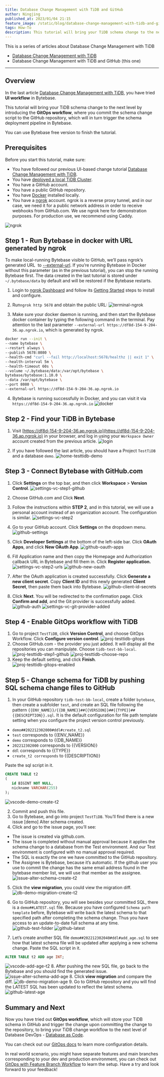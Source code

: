 ```yaml
---
title: Database Change Management with TiDB and GitHub
author: Ningjing
published_at: 2023/01/04 21:15
feature_image: /static/blog/database-change-management-with-tidb-and-github/db-change-tidb-github.webp
tags: How-To
description: This tutorial will bring your TiDB schema change to the next level by introducing the GitOps workflow, where you commit the schema change script to the GitHub repository, which will in turn trigger the schema deployment pipeline in Bytebase.
---
```


This is a series of articles about Database Change Management with TiDB

- [Database Change Management with TiDB](/blog/database-change-management-with-tidb)
- Database Change Management with TiDB and GitHub (this one)

---

## Overview

In the last article [Database Change Management with TiDB](/blog/database-change-management-with-tidb), you have tried **UI workflow** in Bytebase.

This tutorial will bring your TiDB schema change to the next level by introducing the **GitOps workflow**, where you commit the schema change script to the GitHub repository, which will in turn trigger the schema deployment pipeline in Bytebase.

You can use Bytebase free version to finish the tutorial.

## Prerequisites

Before you start this tutorial, make sure:

- You have followed our previous UI-based change tutorial [Database Change Management with TiDB](/blog/database-change-management-with-tidb).
- You have [deployed a local TiDB Cluster](https://docs.pingcap.com/tidb/stable/quick-start-with-tidb).
- You have a GitHub account.
- You have a public GitHub repository.
- You have [Docker](https://www.docker.com/) installed locally.
- You have a [ngrok](http://ngrok.com/) account. ngrok is a reverse proxy tunnel, and in our case, we need it for a public network address in order to receive webhooks from GitHub.com. We use ngrok here for demonstration purposes. For production use, we recommend using Caddy.

![ngrok](/static/blog/database-change-management-with-tidb-and-github/ngrok.webp)

## Step 1 - Run Bytebase in docker with URL generated by ngrok

To make local-running Bytebase visible to GitHub, we’ll pass ngrok‘s generated URL  to [--external-url](/docs/get-started/install/external-url). If you’re running Bytebase in Docker without this parameter (as in the previous tutorial), you can stop the running Bytebase first. The data created in the last tutorial is stored under `~/.bytebase/data` by default and will be restored if the Bytebase restarts.

1. Login to [ngrok Dashboard](https://dashboard.ngrok.com/) and follow its [Getting Started](https://dashboard.ngrok.com/get-started/setup) steps to install and configure.

2. Run`ngrok http 5678` and obtain the public URL:
![terminal-ngrok](/static/blog/database-change-management-with-tidb-and-github/terminal-ngrok.webp)

1. Make sure your docker daemon is running, and then start the Bytebase docker container by typing the following command in the terminal. Pay attention to the last parameter `--external-url https://df8d-154-9-204-36.ap.ngrok.io`, which is generated by ngrok.

````bash
docker run --init \
--name bytebase \
--restart always \
--publish 5678:8080 \
--health-cmd "curl --fail http://localhost:5678/healthz || exit 1" \
--health-interval 5m \
--health-timeout 60s \
--volume ~/.bytebase/data:/var/opt/bytebase \
bytebase/bytebase:1.10.0 \
--data /var/opt/bytebase \
--port 8080 \
--external-url https://df8d-154-9-204-36.ap.ngrok.io
````
4. Bytebase is running successfully in Docker, and you can visit it via `https://df8d-154-9-204-36.ap.ngrok.io`
![docker](/static/blog/database-change-management-with-tidb-and-github/docker.webp)
    
## Step 2 - Find your TiDB in Bytebase

1. Visit [https://df8d-154-9-204-36.ap.ngrok.io](https://df8d-154-9-204-36.ap.ngrok.io) in your browser, and log in using your `Workspace Owner` account created from the previous article.
![login](/static/blog/database-change-management-with-tidb-and-github/login.webp)

2. If you have followed the last article, you should have a Project `TestTiDB` and a database `demo`.
![home-testtidb-demo](/static/blog/database-change-management-with-tidb-and-github/home-testtidb-demo.webp)

## Step 3 - Connect Bytebase with GitHub.com

1. Click **Settings** on the top bar, and then click **Workspace** > **Version Control**.
![settings-vc-step1-github](/static/blog/database-change-management-with-tidb-and-github/settings-vc-step1-github.webp)

2. Choose GitHub.com and Click **Next**.

3. Follow the instructions within **STEP 2**, and in this tutorial, we will use a personal account instead of an organization account. The configuration is similar.
![settings-vc-step2](/static/blog/database-change-management-with-tidb-and-github/settings-vc-step2.webp)

4. Go to your GitHub account. Click **Settings** on the dropdown menu.
![github-settings](/static/blog/database-change-management-with-tidb-and-github/github-settings.webp)

5. Click **Developer Settings** at the bottom of the left-side bar. Click **OAuth Apps**, and click **New OAuth App**.
![github-oauth-apps](/static/blog/database-change-management-with-tidb-and-github/github-oauth-apps.webp)

6. Fill Application name and then copy the Homepage and Authorization callback URL in Bytebase and fill them in. Click **Register application.**
![settings-vc-step2-urls](/static/blog/database-change-management-with-tidb-and-github/settings-vc-step2-urls.webp) 
![github-new-oauth](/static/blog/database-change-management-with-tidb-and-github/github-new-oauth.webp)

7. After the OAuth application is created successfully. Click **Generate a new client secret**. Copy **Client ID** and this newly generated **Client Secret**, then paste them back into Bytebase.
![github-client-id-secrets](/static/blog/database-change-management-with-tidb-and-github/github-client-id-secrets.webp)

8. Click **Next**. You will be redirected to the confirmation page. Click **Confirm and add**, and the Git provider is successfully added.
![github-auth](/static/blog/database-change-management-with-tidb-and-github/github-auth.webp)
![settings-vc-git-provider-added](/static/blog/database-change-management-with-tidb-and-github/settings-vc-git-provider-added.webp)

## Step 4 - Enable GitOps workflow with TiDB

1. Go to project `TestTiDB`, click **Version Control**, and choose GitOps Workflow. Click **Configure version control**.
![proj-testtidb-gitops](/static/blog/database-change-management-with-tidb-and-github/proj-testtidb-gitops.webp)
2. Choose GitHub.com - the provider you just added. It will display all the repositories you can manipulate. Choose `tidb-test-bb-local`.
![proj-testtidb-step1-github](/static/blog/database-change-management-with-tidb-and-github/proj-testtidb-step1-github.webp)
![proj-testtidb-choose-repo](/static/blog/database-change-management-with-tidb-and-github/proj-testtidb-choose-repo.webp)
3. Keep the default setting, and click **Finish**.
![proj-testtidb-gitops-enabled](/static/blog/database-change-management-with-tidb-and-github/proj-testtidb-gitops-enabled.webp)

## Step 5 - Change schema for TiDB by pushing SQL schema change files to GitHub

1. In your GitHub repository `tidb-test-bb-local`, create a folder `bytebase`, then create a subfolder `test`, and create an SQL file following the pattern `{{ENV_NAME}}/{{DB_NAME}}##{{VERSION}}##{{TYPE}}##{{DESCRIPTION}}.sql`. It is the default configuration for file path template setting when you configure the project version control previously.

- `demo##202212302000#ddl#create_t2.sql`
- `test` corresponds to {{ENV_NAME}}
- `demo` corresponds to {{DB_NAME}}
- `202212302000` corresponds to {{VERSION}}
- `ddl` corresponds to {{TYPE}}
- `create_t2 corresponds` to {{DESCRIPTION}}

Paste the sql script in it.

````sql
CREATE TABLE t2
(
   id BIGINT NOT NULL,
   nickname VARCHAR(255)
);
````
![vscode-demo-create-t2](/static/blog/database-change-management-with-tidb-and-github/vscode-demo-create-t2.webp)

2. Commit and push this file.
3. Go to Bytebase, and go into project `TestTiDB`. You’ll find there is a new issue [demo] Alter schema created.
4. Click and go to the issue page, you’ll see:
- The issue is created via github.com.
- The issue is completed without manual approval because it applies the schema change to a database from the Test environment. And our Test environment is configured with no manual approval required.
- The SQL is exactly the one we have committed to the GitHub repository.
- The Assignee is Bytebase, because it’s automatic. If the github user you use to commit the change has the same email address found in the bytebase member list, we will use that member as the assignee.
![issue-alter-schema-create-t2](/static/blog/database-change-management-with-tidb-and-github/issue-alter-schema-create-t2.webp)

5. Click the **view migration**, you could view the migration diff.
![db-demo-migration-create-t2](/static/blog/database-change-management-with-tidb-and-github/db-demo-migration-create-t2.webp)

6. Go to GitHub repository, you will see besides your committed SQL, there is a `demo##LATEST.sql` file. Because you have configured `Schema path template` before, Bytebase will write back the latest schema to that specified path after completing the schema change. Thus you have access to an update-to-date full schema at any time.
![github-test-folder](/static/blog/database-change-management-with-tidb-and-github/github-test-folder.webp)
![github-latest](/static/blog/database-change-management-with-tidb-and-github/github-latest.webp)

7. Let’s create another SQL file `demo##202212302040#ddl#add_age.sql` to see how that latest schema file will be updated after applying a new schema change. Paste the SQL script in it.

````sql
ALTER TABLE t2 ADD age INT;
````

![vscode-add-age-t2](/static/blog/database-change-management-with-tidb-and-github/vscode-add-age-t2.webp)
8. After pushing the new SQL file, go back to the Bytebase and you should find the generated issue.
![issue-alter-schema-add-age](/static/blog/database-change-management-with-tidb-and-github/issue-alter-schema-add-age.webp)
8. Click **view migration** and compare the diff.
![db-demo-migration-age](/static/blog/database-change-management-with-tidb-and-github/db-demo-migration-age.webp)
9. Go to GitHub repository and you will find the LATEST SQL has been updated to reflect the latest schema.
![github-latest-age](/static/blog/database-change-management-with-tidb-and-github/github-latest-age.webp)

## Summary and Next
Now you have tried out **GitOps workflow**, which will store your TiDB schema in GitHub and trigger the change upon committing the change to the repository, to bring your TiDB change workflow to the next level of Database DevOps - [Database as Code](/blog/database-as-code).

You can check out our [GitOps docs](docs/vcs-integration/overview) to learn more configuration details.

In real world scenario, you might have separate features and main branches corresponding to your dev and production environment, you can check out [GitOps with Feature Branch Workflow](/docs/how-to/workflow/gitops-feature-branch) to learn the setup. Have a try and look forward to your feedback!
